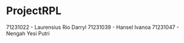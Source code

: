 # ProjectRPL
71231022 - Laurensius Rio Darryl
71231039 - Hansel Ivanoa
71231047 - Nengah Yesi Putri
